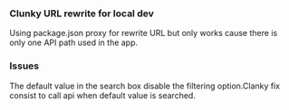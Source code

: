 
### Clunky URL rewrite for local dev

Using package.json proxy for rewrite URL but only works cause there is only one API path used in the app.

### Issues
The default value in the search box disable the filtering option.Clanky fix consist to call api when default value is searched.
